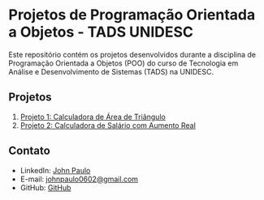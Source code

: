 # Projetos de Programação Orientada a Objetos - TADS UNIDESC

Este repositório contém os projetos desenvolvidos durante a disciplina de Programação Orientada a Objetos (POO) do curso de Tecnologia em Análise e Desenvolvimento de Sistemas (TADS) na UNIDESC.

## Projetos

1. [Projeto 1: Calculadora de Área de Triângulo](/Calculadora%20de%20Área%20de%20Triângulo/)
2. [Projeto 2: Calculadora de Salário com Aumento Real](/Desafio%20sobre%20estruturas%20Condicionais/)


## Contato

- LinkedIn: [John Paulo](https://www.linkedin.com/in/johnpaulopaiva)
- E-mail: [johnpaulo0602@gmail.com](mailto:johnpaulo0602@gmail.com)
- GitHub: [GitHub](https://github.com/johnpaulo0602)